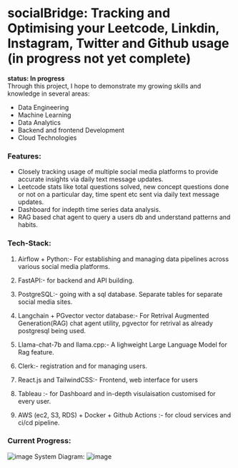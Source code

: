 # socialBridge: Tracking and Optimising your Leetcode, Linkdin, Instagram, Twitter and Github usage (in progress not yet complete)
**status: In progress** <br>
Through this project, I hope to demonstrate my growing skills and knowledge in several areas:
- Data Engineering
- Machine Learning
- Data Analytics
- Backend and frontend Development
- Cloud Technologies

### Features:
- Closely tracking usage of multiple social media platforms to provide accurate insights via daily text message updates.
- Leetcode stats like total questions solved, new concept questions done or not on a particular day, time spent etc sent via daily text message updates.
- Dashboard for indepth time series data analysis.
- RAG based chat agent to query a users db and understand patterns and habits.

### Tech-Stack:
1. Airflow + Python:- For establishing and managing data pipelines across various social media platforms.

2. FastAPI:- for backend and API building.

3. PostgreSQL:- going with a sql database. Separate tables for separate social media sites.

4. Langchain + PGvector vector database:- For Retrival Augmented Generation(RAG) chat agent utility, pgvector for retrival as already postgresql being used.

5. Llama-chat-7b and llama.cpp:- A lighweight Large Language Model for Rag feature.
   
6. Clerk:- registration and for managing users.
   
7. React.js and TailwindCSS:- Frontend, web interface for users

8. Tableau :- for Dashboard and in-depth visulaisation customised for every user.

9. AWS (ec2, S3, RDS) + Docker + Github Actions :- for cloud services and ci/cd pipeline.

### Current Progress:
![image](https://github.com/Chaitanyarai899/socialBridge---Bridging-all-your-social-platforms-together/assets/95732261/3458acac-84f4-4439-8ba2-6c1d2fecc512)
System Diagram:
![image](https://github.com/Chaitanyarai899/socialBridge--Bridging_all_your_social_platforms_together/assets/95732261/35f9a079-c404-4d01-9901-e3541e0dcfd3)


